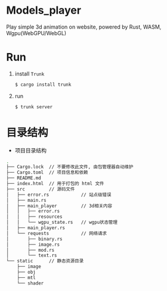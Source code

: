 # Models_player

Play simple 3d animation on website, powered by Rust, WASM, Wgpu(WebGPU/WebGL)

# Run

1. install `Trunk`
    ```bash
    $ cargo install trunk
    ```
1. run
    ```bash
    $ trunk server
    ```

# 目录结构

-   项目目录结构

```bash
.
├── Cargo.lock  // 不要修改此文件, 由包管理器自动维护
├── Cargo.toml  // 项目信息和依赖
├── README.md
├── index.html  // 用于打包的 html 文件
├── src         // 源码文件
│   ├── error.rs            // 站点级错误
│   ├── main.rs
│   ├── main_player         // 3d相关内容
│   │   ├── error.rs
│   │   ├── resources
│   │   └── wgpu_state.rs   // wgpu状态管理
│   ├── main_player.rs
│   └── requests            // 网络请求
│       ├── binary.rs
│       ├── image.rs
│       ├── mod.rs
│       └── text.rs
└── static      // 静态资源目录
    ├── image
    ├── obj
    ├── mtl
    └── shader
```